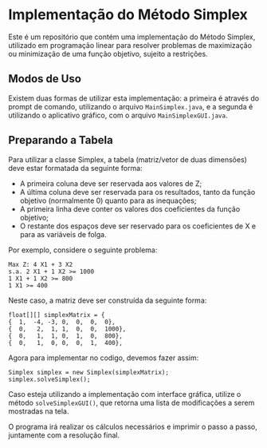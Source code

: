 <!DOCTYPE html>
<html>
<head>
</head>
<body>
	<h1>Implementação do Método Simplex</h1>
	<p>Este é um repositório que contém uma implementação do Método Simplex, utilizado em programação linear para resolver problemas de maximização ou minimização de uma função objetivo, sujeito a restrições.</p>
 <h2>Modos de Uso</h2>
<p>Existem duas formas de utilizar esta implementação: a primeira é através do prompt de comando, utilizando o arquivo <code>MainSimplex.java</code>, e a segunda é utilizando o aplicativo gráfico, com o arquivo <code>MainSimplexGUI.java</code>.</p>

<h2>Preparando a Tabela</h2>
<p>Para utilizar a classe Simplex, a tabela (matriz/vetor de duas dimensões) deve estar formatada da seguinte forma:</p>
<ul>
	<li>A primeira coluna deve ser reservada aos valores de Z;</li>
	<li>A última coluna deve ser reservada para os resultados, tanto da função objetivo (normalmente 0) quanto para as inequações;</li>
	<li>A primeira linha deve conter os valores dos coeficientes da função objetivo;</li>
	<li>O restante dos espaços deve ser reservado para os coeficientes de X e para as variáveis de folga.</li>
</ul>

<p>Por exemplo, considere o seguinte problema:</p>

<pre><code>Max Z: 4 X1 + 3 X2
s.a. 2 X1 + 1 X2 >= 1000
1 X1 + 1 X2 >= 800
1 X1 >= 400
</code></pre>
 <p>Neste caso, a matriz deve ser construída da seguinte forma:</p>

<pre><code>float[][] simplexMatrix = {
{  1,  -4, -3, 0,  0,  0,  0},
{  0,   2,  1, 1,  0,  0,  1000},
{  0,   1,  1, 0,  1,  0,  800},
{  0,   1,  0, 0,  0,  1,  400},
</code></pre>
<p>Agora para implementar no codigo, devemos fazer assim:</p>
<pre><code>Simplex simplex = new Simplex(simplexMatrix);
simplex.solveSimplex();
</code></pre>
 <p>Caso esteja utilizando a implementação com interface gráfica, utilize o método <code>solveSimplexGUI()</code>, que retorna uma lista de modificações a serem mostradas na tela.</p>

<p>O programa irá realizar os cálculos necessários e imprimir o passo a passo, juntamente com a resolução final.</p>
</body>
</html>
